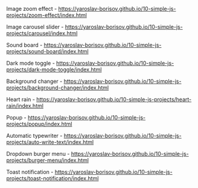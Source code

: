 Image zoom effect -
https://yaroslav-borisov.github.io/10-simple-js-projects/zoom-effect/index.html

Image carousel slider -
https://yaroslav-borisov.github.io/10-simple-js-projects/carousel/index.html

Sound board -
https://yaroslav-borisov.github.io/10-simple-js-projects/sound-board/index.html

Dark mode toggle -
https://yaroslav-borisov.github.io/10-simple-js-projects/dark-mode-toggle/index.html

Background changer -
https://yaroslav-borisov.github.io/10-simple-js-projects/background-changer/index.html

Heart rain -
https://yaroslav-borisov.github.io/10-simple-js-projects/heart-rain/index.html

Popup -
https://yaroslav-borisov.github.io/10-simple-js-projects/popup/index.html

Automatic typewriter -
https://yaroslav-borisov.github.io/10-simple-js-projects/auto-write-text/index.html

Dropdown burger menu -
https://yaroslav-borisov.github.io/10-simple-js-projects/burger-menu/index.html

Toast notification -
https://yaroslav-borisov.github.io/10-simple-js-projects/toast-notification/index.html

